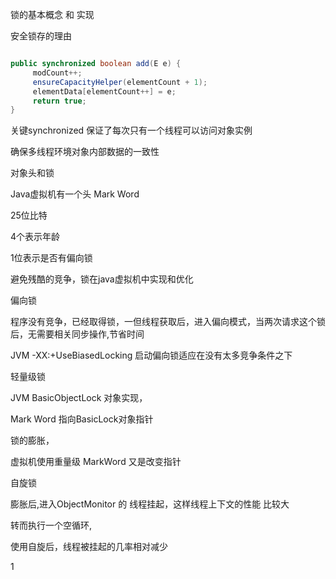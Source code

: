 锁的基本概念 和 实现



安全锁存的理由 

``` java

public synchronized boolean add(E e) {
     modCount++;
     ensureCapacityHelper(elementCount + 1);
     elementData[elementCount++] = e;
     return true;
}

```

关键synchronized 保证了每次只有一个线程可以访问对象实例

确保多线程环境对象内部数据的一致性


对象头和锁


Java虚拟机有一个头 Mark Word

25位比特

4个表示年龄

1位表示是否有偏向锁

避免残酷的竞争，锁在java虚拟机中实现和优化


偏向锁

程序没有竞争，已经取得锁，一但线程获取后，进入偏向模式，当两次请求这个锁后，无需要相关同步操作,节省时间

JVM -XX:+UseBiasedLocking 启动偏向锁适应在没有太多竞争条件之下

轻量级锁

 JVM BasicObjectLock 对象实现，

 Mark Word 指向BasicLock对象指针



锁的膨胀，

虚拟机使用重量级 MarkWord 又是改变指针



自旋锁

 膨胀后,进入ObjectMonitor 的 线程挂起，这样线程上下文的性能  比较大

 转而执行一个空循环,

 使用自旋后，线程被挂起的几率相对减少

1

